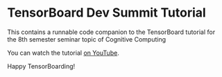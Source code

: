 # TensorBoard Dev Summit Tutorial

This contains a runnable code companion to the TensorBoard tutorial for the 8th semester seminar topic of Cognitive Computing 

You can watch the tutorial [on YouTube](https://youtu.be/7tESo4yJTpw).

Happy TensorBoarding!
